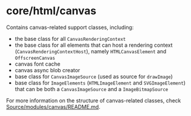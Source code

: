 # core/html/canvas

Contains canvas-related support classes, including:

-   the base class for all `CanvasRenderingContext`
-   the base class for all elements that can host a rendering context
    (`CanvasRenderingContextHost`), namely `HTMLCanvasElement` and
    `OffscreenCanvas`
-   canvas font cache
-   canvas async blob creator
-   base class for `CanvasImageSource` (used as source for `drawImage`)
-   base class for `ImageElements` (`HTMLImageElement` and `SVGImageElement`)
    that can be both a `CanvasImageSource` and a `ImageBitmapSource`

For more information on the structure of canvas-related classes, check
[Source/modules/canvas/README.md](../../../modules/canvas/README.md).
